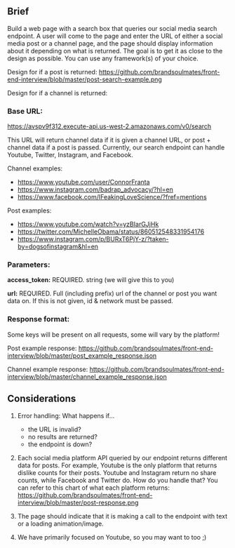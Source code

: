 ## Brief
Build a web page with a search box that queries our social media search endpoint. A user will come to the page and enter the URL of either a social media post or a channel page, and the page should display information about it depending on what is returned. The goal is to get it as close to the design as possible. You can use any framework(s) of your choice.

Design for if a post is returned: https://github.com/brandsoulmates/front-end-interview/blob/master/post-search-example.png

Design for if a channel is returned: 

### Base URL:
https://avspv9f312.execute-api.us-west-2.amazonaws.com/v0/search

This URL will return channel data if it is given a channel URL, or post + channel data if a post is passed. Currently, our search endpoint can handle Youtube, Twitter, Instagram, and Facebook.

Channel examples:
  - https://www.youtube.com/user/ConnorFranta
  - https://www.instagram.com/badrap_advocacy/?hl=en
  - https://www.facebook.com/IFeakingLoveScience/?fref=mentions

Post examples:
  - https://www.youtube.com/watch?v=yzBIarGJjHk
  - https://twitter.com/MichelleObama/status/860512548331954176
  - https://www.instagram.com/p/BURxT6PjY-z/?taken-by=dogsofinstagram&hl=en

### Parameters:

**access_token:** REQUIRED. string (we will give this to you)

**url:** REQUIRED. Full (including prefix) url of the channel or post you want data on. If this is not given, id & network must be passed.

### Response format:

Some keys will be present on all requests, some will vary by the platform!

Post example response: https://github.com/brandsoulmates/front-end-interview/blob/master/post_example_response.json

Channel example response: https://github.com/brandsoulmates/front-end-interview/blob/master/channel_example_response.json

## Considerations

1. Error handling: What happens if...
   - the URL is invalid?
   - no results are returned?
   - the endpoint is down?
   
2. Each social media platform API queried by our endpoint returns different data for posts. For example, Youtube is the only platform that returns dislike counts for their posts. Youtube and Instagram return no share counts, while Facebook and Twitter do. How do you handle that? You can refer to this chart of what each platform returns: https://github.com/brandsoulmates/front-end-interview/blob/master/post-response.png

3. The page should indicate that it is making a call to the endpoint with text or a loading animation/image.

4. We have primarily focused on Youtube, so you may want to too ;)
